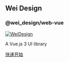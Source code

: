 ## Wei Design

### @wei_design/web-vue

[![WeiDesign](https://img.shields.io/npm/v/@wei_design/web-vue.svg?style=flat-square)](https://www.npmjs.org/package/@wei_design/web-vue)

A Vue.js 3 UI library

[快速开始](https://wei-design.github.io/web-vue/)
